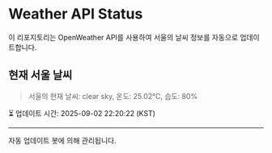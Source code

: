
# Weather API Status

이 리포지토리는 OpenWeather API를 사용하여 서울의 날씨 정보를 자동으로 업데이트합니다.

## 현재 서울 날씨
> 서울의 현재 날씨: clear sky, 온도: 25.02°C, 습도: 80%

⏳ 업데이트 시간: 2025-09-02 22:20:22 (KST)

---
자동 업데이트 봇에 의해 관리됩니다.

